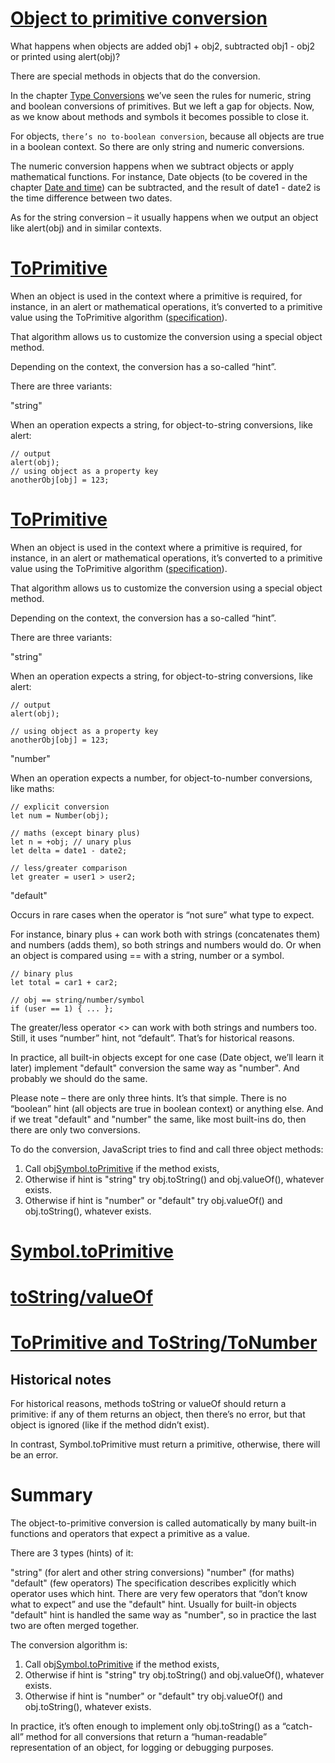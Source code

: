 # [Object to primitive conversion](https://javascript.info/object-toprimitive)

What happens when objects are added obj1 + obj2, subtracted obj1 - obj2 or printed using alert(obj)?

There are special methods in objects that do the conversion.

In the chapter [Type Conversions](https://javascript.info/type-conversions) we’ve seen the rules for numeric, string and boolean conversions of primitives. But we left a gap for objects. Now, as we know about methods and symbols it becomes possible to close it.

For objects, `there’s no to-boolean conversion`, because all objects are true in a boolean context. So there are only string and numeric conversions.

The numeric conversion happens when we subtract objects or apply mathematical functions. For instance, Date objects (to be covered in the chapter [Date and time](https://javascript.info/date)) can be subtracted, and the result of date1 - date2 is the time difference between two dates.

As for the string conversion – it usually happens when we output an object like alert(obj) and in similar contexts.

# [ToPrimitive](https://javascript.info/object-toprimitive#toprimitive)

When an object is used in the context where a primitive is required, for instance, in an alert or mathematical operations, it’s converted to a primitive value using the ToPrimitive algorithm ([specification](https://tc39.github.io/ecma262/#sec-toprimitive)).

That algorithm allows us to customize the conversion using a special object method.

Depending on the context, the conversion has a so-called “hint”.

There are three variants:

"string"

When an operation expects a string, for object-to-string conversions, like alert:

	// output
	alert(obj);
	// using object as a property key
	anotherObj[obj] = 123;

# [ToPrimitive](https://javascript.info/object-toprimitive#toprimitive)

When an object is used in the context where a primitive is required, for instance, in an alert or mathematical operations, it’s converted to a primitive value using the ToPrimitive algorithm ([specification](https://tc39.github.io/ecma262/#sec-toprimitive)).

That algorithm allows us to customize the conversion using a special object method.

Depending on the context, the conversion has a so-called “hint”.

There are three variants:

"string"

When an operation expects a string, for object-to-string conversions, like alert:

	// output
	alert(obj);

	// using object as a property key
	anotherObj[obj] = 123;

"number"

When an operation expects a number, for object-to-number conversions, like maths:

	// explicit conversion
	let num = Number(obj);

	// maths (except binary plus)
	let n = +obj; // unary plus
	let delta = date1 - date2;

	// less/greater comparison
	let greater = user1 > user2;

"default"

Occurs in rare cases when the operator is “not sure” what type to expect.

For instance, binary plus + can work both with strings (concatenates them) and numbers (adds them), so both strings and numbers would do. Or when an object is compared using == with a string, number or a symbol.

	// binary plus
	let total = car1 + car2;

	// obj == string/number/symbol
	if (user == 1) { ... };

The greater/less operator <> can work with both strings and numbers too. Still, it uses “number” hint, not “default”. That’s for historical reasons.

In practice, all built-in objects except for one case (Date object, we’ll learn it later) implement "default" conversion the same way as "number". And probably we should do the same.

Please note – there are only three hints. It’s that simple. There is no “boolean” hint (all objects are true in boolean context) or anything else. And if we treat "default" and "number" the same, like most built-ins do, then there are only two conversions.

To do the conversion, JavaScript tries to find and call three object methods:

1. Call obj[Symbol.toPrimitive](hint) if the method exists,
2. Otherwise if hint is "string"
	try obj.toString() and obj.valueOf(), whatever exists.
3. Otherwise if hint is "number" or "default"
	try obj.valueOf() and obj.toString(), whatever exists.


# [Symbol.toPrimitive](https://javascript.info/object-toprimitive#symbol-toprimitive)

# [toString/valueOf](https://javascript.info/object-toprimitive#tostring-valueof)

# [ToPrimitive and ToString/ToNumber](https://javascript.info/object-toprimitive#toprimitive-and-tostring-tonumber)

## Historical notes
For historical reasons, methods toString or valueOf should return a primitive: if any of them returns an object, then there’s no error, but that object is ignored (like if the method didn’t exist).

In contrast, Symbol.toPrimitive must return a primitive, otherwise, there will be an error.

# Summary

The object-to-primitive conversion is called automatically by many built-in functions and operators that expect a primitive as a value.

There are 3 types (hints) of it:

"string" (for alert and other string conversions)
"number" (for maths)
"default" (few operators)
The specification describes explicitly which operator uses which hint. There are very few operators that “don’t know what to expect” and use the "default" hint. Usually for built-in objects "default" hint is handled the same way as "number", so in practice the last two are often merged together.

The conversion algorithm is:

1. Call obj[Symbol.toPrimitive](hint) if the method exists,
2. Otherwise if hint is "string"
	try obj.toString() and obj.valueOf(), whatever exists.
3. Otherwise if hint is "number" or "default"
	try obj.valueOf() and obj.toString(), whatever exists.
	
In practice, it’s often enough to implement only obj.toString() as a “catch-all” method for all conversions that return a “human-readable” representation of an object, for logging or debugging purposes.